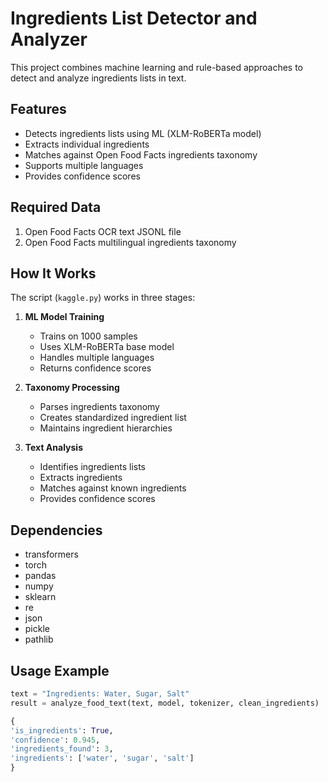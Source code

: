 # Ingredients List Detector and Analyzer

This project combines machine learning and rule-based approaches to detect and analyze ingredients lists in text.

## Features

- Detects ingredients lists using ML (XLM-RoBERTa model)
- Extracts individual ingredients
- Matches against Open Food Facts ingredients taxonomy
- Supports multiple languages
- Provides confidence scores

## Required Data

1. Open Food Facts OCR text JSONL file
2. Open Food Facts multilingual ingredients taxonomy

## How It Works

The script (`kaggle.py`) works in three stages:

1. **ML Model Training**
   - Trains on 1000 samples
   - Uses XLM-RoBERTa base model
   - Handles multiple languages
   - Returns confidence scores

2. **Taxonomy Processing**
   - Parses ingredients taxonomy
   - Creates standardized ingredient list
   - Maintains ingredient hierarchies

3. **Text Analysis**
   - Identifies ingredients lists
   - Extracts ingredients
   - Matches against known ingredients
   - Provides confidence scores

## Dependencies

- transformers
- torch
- pandas
- numpy
- sklearn
- re
- json
- pickle
- pathlib

## Usage Example

```python
text = "Ingredients: Water, Sugar, Salt"
result = analyze_food_text(text, model, tokenizer, clean_ingredients)
```
```python
{
'is_ingredients': True,
'confidence': 0.945,
'ingredients_found': 3,
'ingredients': ['water', 'sugar', 'salt']
}
```
